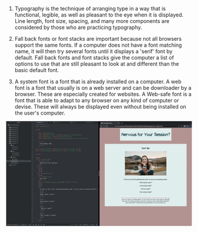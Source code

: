 1. Typography is the technique of arranging type in a way that is functional, legible, as well as pleasant to the eye when it is displayed. Line length, font size, spacing, and many more components are considered by those who are practicing typography.

2. Fall back fonts or font stacks are important because not all browsers support the same fonts. If a computer does not have a font matching name, it will then try several fonts until it displays a 'serif' font by default. Fall back fonts and font stacks give the computer a list of options to use that are still pleasant to look at and different than the basic default font.

3. A system font is a font that is already installed on a computer. A web font is a font that usually is on a web server and can be downloader by a browser. These are especially created for websites. A Web-safe font is a font that is able to adapt to any browser on any kind of computer or devise. These will always be displayed even without being installed on the user's computer.

![Screenshot](./images/A11.png)
